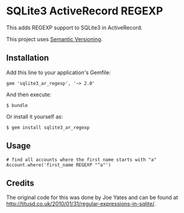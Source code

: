 # SQLite3 ActiveRecord REGEXP

This adds REGEXP support to SQLite3 in ActiveRecord.

This project uses [Semantic Versioning](http://semver.org).

## Installation

Add this line to your application's Gemfile:

    gem 'sqlite3_ar_regexp', '~> 2.0'

And then execute:

    $ bundle

Or install it yourself as: 

    $ gem install sqlite3_ar_regexp

## Usage

    # find all accounts where the first name starts with "a"
    Account.where('first_name REGEXP "^a"')

## Credits
The original code for this was done by Joe Yates and can be found at http://titusd.co.uk/2010/01/31/regular-expressions-in-sqlite/.
